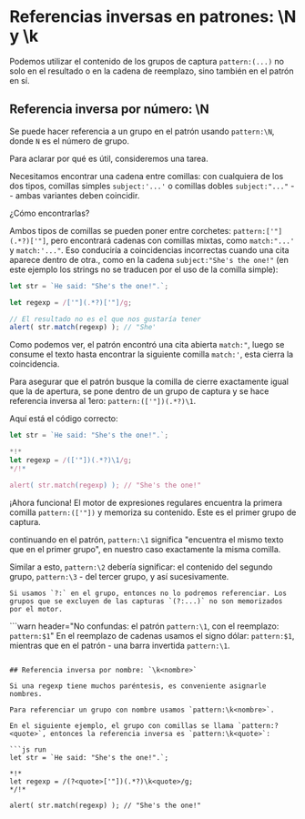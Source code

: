 # Referencias inversas en patrones: \N y \k<nombre>

Podemos utilizar el contenido de los grupos de captura `pattern:(...)` no solo en el resultado o en la cadena de reemplazo, sino también en el patrón en sí.

## Referencia inversa por número: \N

Se puede hacer referencia a un grupo en el patrón usando `pattern:\N`, donde `N` es el número de grupo.

Para aclarar por qué es útil, consideremos una tarea.

Necesitamos encontrar una cadena entre comillas: con cualquiera de los dos tipos, comillas simples `subject:'...'` o comillas dobles `subject:"..."` -- ambas variantes deben coincidir.

¿Cómo encontrarlas?

Ambos tipos de comillas se pueden poner entre corchetes: `pattern:['"](.*?)['"]`, pero encontrará cadenas con comillas mixtas, como `match:"...'` y `match:'..."`. Eso conduciría a coincidencias incorrectas cuando una cita aparece dentro de otra., como en la cadena `subject:"She's the one!"` (en este ejemplo los strings no se traducen por el uso de la comilla simple):

```js run
let str = `He said: "She's the one!".`;

let regexp = /['"](.*?)['"]/g;

// El resultado no es el que nos gustaría tener
alert( str.match(regexp) ); // "She'
```

Como podemos ver, el patrón encontró una cita abierta `match:"`, luego se consume el texto hasta encontrar la siguiente comilla `match:'`, esta cierra la coincidencia.

Para asegurar que el patrón busque la comilla de cierre exactamente igual que la de apertura, se pone dentro de un grupo de captura y se hace referencia inversa al 1ero: `pattern:(['"])(.*?)\1`.

Aquí está el código correcto:

```js run
let str = `He said: "She's the one!".`;

*!*
let regexp = /(['"])(.*?)\1/g;
*/!*

alert( str.match(regexp) ); // "She's the one!"
```

¡Ahora funciona! El motor de expresiones regulares encuentra la primera comilla `pattern:(['"])` y memoriza su contenido. Este es el primer grupo de captura.

continuando en el patrón, `pattern:\1` significa "encuentra el mismo texto que en el primer grupo", en nuestro caso exactamente la misma comilla.

Similar a esto, `pattern:\2` debería significar: el contenido del segundo grupo, `pattern:\3` - del tercer grupo, y así sucesivamente.

```smart
Si usamos `?:` en el grupo, entonces no lo podremos referenciar. Los grupos que se excluyen de las capturas `(?:...)` no son memorizados por el motor.
```

```warn header="No confundas: el patrón `pattern:\1`, con el reemplazo: `pattern:$1`"
En el reemplazo de cadenas usamos el signo dólar: `pattern:$1`, mientras que en el patrón - una barra invertida `pattern:\1`.
```

## Referencia inversa por nombre: `\k<nombre>`

Si una regexp tiene muchos paréntesis, es conveniente asignarle nombres.

Para referenciar un grupo con nombre usamos `pattern:\k<nombre>`.

En el siguiente ejemplo, el grupo con comillas se llama `pattern:?<quote>`, entonces la referencia inversa es `pattern:\k<quote>`:

```js run
let str = `He said: "She's the one!".`;

*!*
let regexp = /(?<quote>['"])(.*?)\k<quote>/g;
*/!*

alert( str.match(regexp) ); // "She's the one!"
```
